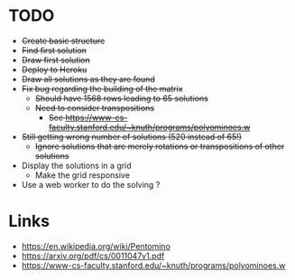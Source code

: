 # TODO

* ~~Create basic structure~~
* ~~Find first solution~~
* ~~Draw first solution~~
* ~~Deploy to Heroku~~
* ~~Draw all solutions as they are found~~
* ~~Fix bug regarding the building of the matrix~~
  * ~~Should have 1568 rows leading to 65 solutions~~
  * ~~Need to consider transpositions~~
    * ~~See https://www-cs-faculty.stanford.edu/~knuth/programs/polyominoes.w~~
* ~~Still getting wrong number of solutions (520 instead of 65!)~~
  * ~~Ignore solutions that are merely rotations or transpositions of other solutions~~
* Display the solutions in a grid
  * Make the grid responsive
* Use a web worker to do the solving ?

# Links

* https://en.wikipedia.org/wiki/Pentomino
* https://arxiv.org/pdf/cs/0011047v1.pdf
* https://www-cs-faculty.stanford.edu/~knuth/programs/polyominoes.w
